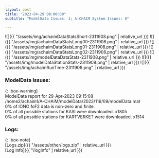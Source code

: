 ```yaml
---
layout: post
title: "2023-04-29 08:00:00"
subtitle: "ModelData Issues: 3; A-CHAIM System Issues: 0"

---
```


![]({{ "/assets/img/achaimDataStatsShort-2311908.png" | relative_url }})
![]({{ "/assets/img/achaimDataStatsLong00-2311908.png" | relative_url }})
![]({{ "/assets/img/achaimDataStatsLong01-2311908.png" | relative_url }})
![]({{ "/assets/img/achaimDataStatsLong02-2311908.png" | relative_url }})
![]({{ "/assets/img/modelDataDataStats-2311908.png" | relative_url }})
![]({{ "/assets/img/modelDataStationStats-2311908.png" | relative_url }})
![]({{ "/assets/img/achaimRunTime-2311908.png" | relative_url }})


### ModelData Issues:  
  
{: .box-warning}  
 ModelData report for 29-Apr-2023 09:15:08   
 /home2/achaim1/A-CHAIM/modelData/2023/119/09/modelData.mat   
 0% of IONO foF2 data is non-zero and finite.   
 0% of all possible stations for KASI were downloaded. x1805   
 0% of all possible stations for KARTVERKET were downloaded. x1514   
  


### Logs:  
  
{: .box-note}  
[Logs.zip]({{ "/assets/other/logs.zip" | relative_url }})  
[Log Info]({{ "/logInfo" | relative_url }})  
